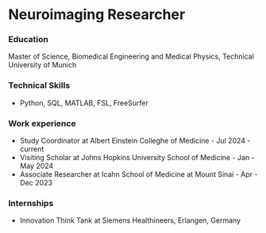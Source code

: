 # Neuroimaging Researcher
### Education
Master of Science, Biomedical Engineering and Medical Physics, Technical University of Munich
### Technical Skills
- Python, SQL, MATLAB, FSL, FreeSurfer
### Work experience
- Study Coordinator at Albert Einstein Colleghe of Medicine - Jul 2024 - current
- Visiting Scholar at Johns Hopkins University School of Medicine - Jan - May 2024
- Associate Researcher at Icahn School of Medicine at Mount Sinai - Apr - Dec 2023
### Internships
- Innovation Think Tank at Siemens Healthineers, Erlangen, Germany

